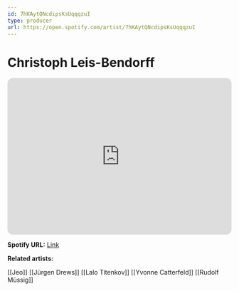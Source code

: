 ```yaml
---
id: 7hKAytQNcdipsKsUqqqzuI
type: producer
url: https://open.spotify.com/artist/7hKAytQNcdipsKsUqqqzuI
---
```

# Christoph Leis-Bendorff

<iframe style="border-radius:12px" src="https://open.spotify.com/embed/artist/7hKAytQNcdipsKsUqqqzuI" width="100%" height="352" frameBorder="0" allowfullscreen="" allow="autoplay; clipboard-write; encrypted-media; fullscreen; picture-in-picture" loading="lazy"></iframe>

**Spotify URL:** [Link](https://open.spotify.com/artist/7hKAytQNcdipsKsUqqqzuI)

**Related artists:**

[[Jeo]]
[[Jürgen Drews]]
[[Lalo Titenkov]]
[[Yvonne Catterfeld]]
[[Rudolf Müssig]]
